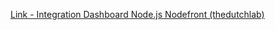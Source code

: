 [Link - Integration Dashboard Node.js Nodefront (thedutchlab)](https://github.com/thedutchlab/nodefront)
